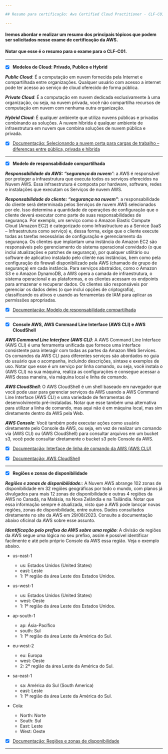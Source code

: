 ```yaml
---

## Resumo para certificação: Aws Certified Cloud Practitioner - CLF-C01

---
```


#### Iremos abordar e realizar um resumo dos principais tópicos que podem ser solicitados nesse exame de certificação da AWS. 
#### Notar que esse é o resumo para o exame para o CLF-C01.

---

- [x] **Modelos de Cloud: Privado, Publico e Hybrid**

**_Public Cloud_**: É a computação em nuvem fornecida pela Internet e compartilhada entre organizações. Qualquer usuário com acesso a internet pode ter acesso ao serviço de cloud oferecido de forma pública.

**_Private Cloud_**: É a computação em nuvem dedicada exclusivamente à uma organização, ou seja, na nuvem privada, você não compartilha recursos de computação em nuvem com nenhuma outra organização.

**_Hybrid Cloud_**: É qualquer ambiente que utiliza nuvens públicas e privadas combinando as soluções. A nuvem híbrida é qualquer ambiente de infraestrutura em nuvem que combina soluções de nuvem pública e privada.

- [x] [Documentação: Selecionando a nuvem certa para cargas de trabalho – diferenças entre pública, privada e híbrida](https://docs.aws.amazon.com/whitepapers/latest/public-sector-cloud-transformation/selecting-the-right-cloud-for-workloads-differences-between-public-private-and-hybrid.html)

---

- [x] **Modelo de responsabilidade compartilhada**

**_Responsabilidade da AWS: “segurança da nuvem_**”: a AWS é responsável por proteger a infraestrutura que executa todos os serviços oferecidos na Nuvem AWS. Essa infraestrutura é composta por hardware, software, redes e instalações que executam os Serviços de nuvem AWS.

**_Responsabilidade do cliente: “segurança na nuvem”_**: a responsabilidade do cliente será determinada pelos Serviços de nuvem AWS selecionados por ele. Isso determina a quantidade de operações de configuração que o cliente deverá executar como parte de suas responsabilidades de segurança. Por exemplo, um serviço como o Amazon Elastic Compute Cloud (Amazon EC2) é categorizado como Infrastructure as a Service (IaaS – Infraestrutura como serviço) e, dessa forma, exige que o cliente execute todas as tarefas necessárias de configuração e gerenciamento da segurança. Os clientes que implantam uma instância do Amazon EC2 são responsáveis pelo gerenciamento do sistema operacional convidado (o que inclui atualizações e patches de segurança), por qualquer utilitário ou software de aplicativo instalado pelo cliente nas instâncias, bem como pela configuração do firewall disponibilizado pela AWS (chamado de grupo de segurança) em cada instância. Para serviços abstraídos, como o Amazon S3 e o Amazon DynamoDB, a AWS opera a camada de infraestrutura, o sistema operacional e as plataformas, e os clientes acessam os endpoints para armazenar e recuperar dados. Os clientes são responsáveis por gerenciar os dados deles (o que inclui opções de criptografia), classificando os ativos e usando as ferramentas de IAM para aplicar as permissões apropriadas.

- [x] [Documentação: Modelo de responsabilidade compartilhada](https://aws.amazon.com/pt/compliance/shared-responsibility-model/)

---

- [x] **Console AWS, AWS Command Line Interface (AWS CLI) e AWS CloudShell**

**_AWS Command Line Interface (AWS CLI)_**: A AWS Command Line Interface (AWS CLI) é uma ferramenta unificada que fornece uma interface consistente para interagir com todas as partes da Amazon Web Services. Os comandos da AWS CLI para diferentes serviços são abordados no guia do usuário que o acompanha, incluindo descrições, sintaxe e exemplos de uso. Notar que esse é um serviço por linha comando, ou seja, você instala o (AWS CLI) na sua máquina, realiza as configurações e consegue acessar a AWS dessa maneira, via máquina local e linha de comando.

**_AWS CloudShell_**: O AWS CloudShell é um shell baseado em navegador que você pode usar para gerenciar serviços da AWS usando a AWS Command Line Interface (AWS CLI) e uma variedade de ferramentas de desenvolvimento pré-instaladas. Notar que esse também uma alternativa para utilizar a linha de comando, mas aqui não é em máquina local, mas sim diretamente dentro da AWS pela Web.

**_AWS Console_**: Você também pode executar ações como usuário diretamente pelo Console da AWS, ou seja, em vez de realizar um comando via (AWS CLI) ou (AWS CloudShell) para consultar arquivos em um bucket s3, você pode consultar diretamente o bucket s3 pelo Console da AWS.

- [x] [Documentação: Interface de linha de comando da AWS (AWS CLU)](https://docs.aws.amazon.com/cli/)

- [x] [Documentação: AWS CloudShell](https://docs.aws.amazon.com/cloudshell/)

---

- [x] **Regiões e zonas de disponibilidade**

**_Regiões e zonas de disponibilidade:_**: A Nuvem AWS abrange 102 zonas de disponibilidade em 32 regiões geográficas por todo o mundo, com planos já divulgados para mais 12 zonas de disponibilidade e outras 4 regiões da AWS no Canadá, na Malásia, na Nova Zelândia e na Tailândia. Notar que essa informação sempre é atualizada, visto que a AWS pode lancçar novas regiões, zonas de disponibilidade, entre outros. Dados consultados diretamente no site da AWS em 29/08/2023. Consulte a documentação abaixo oficinal da AWS sobre esse assunto.

**_Identificação pelo prefixo da AWS sobre uma região_**: A divisão de regiões da AWS segue uma lógica no seu prefixo, assim é possível identificar facilmente e até pelo próprio Console da AWS essa região. Veja o exemplo abaixo.

- us-east-1
  - us: Estados Unidos (United States)
  - east: Leste
  - 1: 1º região da área Leste dos Estados Unidos.

- us-west-1
  - us: Estados Unidos (United States)
  - west: Oeste
  - 1: 1º região da área Leste dos Estados Unidos.

- ap-south-1
  - ap: Ásia-Pacífico
  - south: Sul
  - 1: 1º região da área Leste da América do Sul.

- eu-west-2
  - eu: Europa
  - west: Oeste
  - 2: 2º região da área Leste da América do Sul.

- sa-east-1
  - sa: América do Sul (South America)
  - east: Leste
  - 1: 1º região da área Leste da América do Sul.

- Cola:
  - North: Norte
  - South: Sul 
  - East: Leste
  - West: Oeste

- [x] [Documentação: Regiões e zonas de disponibilidade](https://aws.amazon.com/pt/about-aws/global-infrastructure/regions_az/?p=ngi&loc=2&refid=fc81dabe-57e1-4c46-8d33-cfd3acf1ef08)

---




